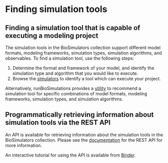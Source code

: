 # Finding simulation tools

<script type="application/ld+json">{
  "@context": "https://schema.org",
  "@type": "HowTo",
  "name": "How to build and execute simulation projects",
  "abstract": "Guide to building simulation projects with the Simulation Experiment Description Markup Language (SED-ML) and COMBINE/OMEX archive format, finding simulation tools capable of executing specific projects, and using those tools to execute simulations.",
  "keywords": [
    "computational biology",
    "systems biology",
    "mathematical model",
    "numerical simulation",
    "COMBINE",
    "OMEX",
    "Simulation Experiment Description Markup Language",
    "SED-ML",
    "CellML",
    "Systems Biology Markup Language",
    "SBML",
    "Kinetic Simulation Algorithm Ontology",
    "KiSAO",
    "Hierarchical Data Format",
    "HDF5"
  ],
  "tool": [
    {
      "@type": "HowToTool",
      "name": "BioSimulations",
      "description": "Open registry of biological simulation projects.",
      "url": "https://biosimulations.org"
    },
    {
      "@type": "HowToTool",
      "name": "BioSimulators",
      "description": "Open registry of biological simulation software tools.",
      "url": "https://biosimulators.org"
    },
    {
      "@type": "HowToTool",
      "name": "runBioSimulations",
      "description": "Web application for executing biological simulations.",
      "url": "https://run.biosimulations.org"
    }
  ],
  "step": [
    {
      "@type": "HowToStep",
      "name": "Find or build a simulation project.",
      "text": "Obtain a project from a repository such as BioSimulations or use a tool such as runBioSimulations to encode a simulation experiment into the Simulation Experiment Markup Language (SED-ML) and COMBINE/OMEX archive format."
    },
    {
      "@type": "HowToStep",
      "name": "Find a simulation tool that has the capabilities to execute the simulation project.",
      "text": "Use the BioSimulators registry or the runBioSimulations simulator recommendation tool to find a simulation tool that supports the model formats, modeling frameworks, and simulation algorithms required for the project."
    },
    {
      "@type": "HowToStep",
      "name": "Obtain the simulation tool.",
      "text": "Navigate your browser to runBioSimulations, or use Docker or pip to install the simulation tool onto your own machine."
    },
    {
      "@type": "HowToStep",
      "name": "Use the simulation tool to execute the simulation and export its outputs.",
      "text": "Follow the online instructions for runBioSimulations or use the Docker image or Python package to execute the project."
    },
    {
      "@type": "HowToStep",
      "name": "Visualize and analyze the simulation results.",
      "text": "View the generated visualizations in the runBioSimulations web application or the generated PDF files."
    }
  ],
  "educationalLevel": "advanced",
  "estimatedCost": {
    "@type": "MonetaryAmount",
    "value": 0,
    "currency": "USD"
  }
}</script><script type="application/ld+json">{
  "@context": "https://schema.org",
  "@type": "HowTo",
  "name": "How to build and execute simulation projects",
  "abstract": "Guide to building simulation projects with the Simulation Experiment Description Markup Language (SED-ML) and COMBINE/OMEX archive format, finding simulation tools capable of executing specific projects, and using those tools to execute simulations.",
  "keywords": [
    "computational biology",
    "systems biology",
    "mathematical model",
    "numerical simulation",
    "COMBINE",
    "OMEX",
    "Simulation Experiment Description Markup Language",
    "SED-ML",
    "CellML",
    "Systems Biology Markup Language",
    "SBML",
    "Kinetic Simulation Algorithm Ontology",
    "KiSAO",
    "Hierarchical Data Format",
    "HDF5"
  ],
  "tool": [
    {
      "@type": "HowToTool",
      "name": "BioSimulations",
      "description": "Open registry of biological simulation projects.",
      "url": "https://biosimulations.org"
    },
    {
      "@type": "HowToTool",
      "name": "BioSimulators",
      "description": "Open registry of biological simulation software tools.",
      "url": "https://biosimulators.org"
    },
    {
      "@type": "HowToTool",
      "name": "runBioSimulations",
      "description": "Web application for executing biological simulations.",
      "url": "https://run.biosimulations.org"
    }
  ],
  "step": [
    {
      "@type": "HowToStep",
      "name": "Find or build a simulation project.",
      "text": "Obtain a project from a repository such as BioSimulations or use a tool such as runBioSimulations to encode a simulation experiment into the Simulation Experiment Markup Language (SED-ML) and COMBINE/OMEX archive format."
    },
    {
      "@type": "HowToStep",
      "name": "Find a simulation tool that has the capabilities to execute the simulation project.",
      "text": "Use the BioSimulators registry or the runBioSimulations simulator recommendation tool to find a simulation tool that supports the model formats, modeling frameworks, and simulation algorithms required for the project."
    },
    {
      "@type": "HowToStep",
      "name": "Obtain the simulation tool.",
      "text": "Navigate your browser to runBioSimulations, or use Docker or pip to install the simulation tool onto your own machine."
    },
    {
      "@type": "HowToStep",
      "name": "Use the simulation tool to execute the simulation and export its outputs.",
      "text": "Follow the online instructions for runBioSimulations or use the Docker image or Python package to execute the project."
    },
    {
      "@type": "HowToStep",
      "name": "Visualize and analyze the simulation results.",
      "text": "View the generated visualizations in the runBioSimulations web application or the generated PDF files."
    }
  ],
  "educationalLevel": "advanced",
  "estimatedCost": {
    "@type": "MonetaryAmount",
    "value": 0,
    "currency": "USD"
  }
}</script>

## Finding a simulation tool that is capable of executing a modeling project
The simulation tools in the BioSimulators collection support different model formats, modeling frameworks, simulation types, simulation algorithms, and observables. To find a simulation tool, use the following steps:

1. Determine the format and framework of your model, and identify the simulation type and algorithm that you would like to execute. 
1. Browse the [simulators](https://biosimulators.org/simulators) to identify a tool which can execute your project. 

Alternatively, runBioSimulations provides a [utility](https://run.biosimulations.org/utils/suggest-simulator) to recommend a simulation tool for specific combinations of model formats, modeling frameworks, simulation types, and simulation algorithms.

## Programmatically retrieving information about simulation tools via the REST API

An API is available for retrieving information about the simulation tools in the BioSimulators collection. Please see the [documentation](https://api.biosimulators.org/) for the REST API for more information.

An interactive tutorial for using the API is available from [Binder](https://tutorial.biosimulators.org/).
